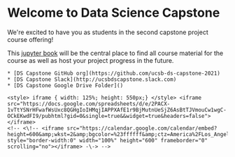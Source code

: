 # Welcome to Data Science Capstone

We're excited to have you as students in the second capstone project course offering!

This [jupyter book](https://jupyterbook.org) will be the central place to find all course material for the course as well as host your project progress in the future.

```{note}
* [DS Capstone GitHub org](https://github.com/ucsb-ds-capstone-2021)
* [DS Capstone Slack](http://ucsbdscapstone.slack.com)
* [DS Capstone Google Drive Folder]()
```

```{div} class-calendar
<style> iframe { width: 125%; height: 550px;} </style> <iframe src="https://docs.google.com/spreadsheets/d/e/2PACX-1vTtYSNrHFwafWsUxc8QGHgIoIHMqjIAPPXAfE1r9BjMutnUeSjZ6AsBtTJVmouCw1wgC-OCkEKwdFI9/pubhtml?gid=0&single=true&&widget=true&headers=false"></iframe>
<!-- <\!-- <iframe src="https://calendar.google.com/calendar/embed?height=600&amp;wkst=2&amp;bgcolor=%23ffffff&amp;ctz=America%2FLos_Angeles&amp;src=Y19tMGhib2E1MmQwaG8wN3BsYmxnaGxwOXIxc0Bncm91cC5jYWxlbmRhci5nb29nbGUuY29t&amp;src=dWNzYnB1YmxpY2NhbGVuZGFyQGdtYWlsLmNvbQ&amp;color=%23F4511E&amp;color=%23795548&amp;showTitle=0&amp;mode=WEEK&amp;showNav=1&amp;showDate=1&amp;showPrint=1&amp;showTabs=1&amp;showCalendars=1" style="border-width:0" width="100%" height="600" frameborder="0" scrolling="no"></iframe> -\-> -->
```
